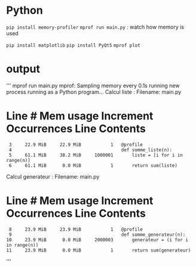 # Python

`pip install memory-profiler`
`mprof run main.py` : watch how memory is used

`pip install matplotlib`
`pip install PyQt5`
`mprof plot`

# output
'''
mprof run main.py 
mprof: Sampling memory every 0.1s
running new process
running as a Python program...
Calcul liste : 
Filename: main.py

Line #    Mem usage    Increment  Occurrences   Line Contents
=============================================================
     3     22.9 MiB     22.9 MiB           1   @profile
     4                                         def somme_liste(n):
     5     61.1 MiB     38.2 MiB     1000001       liste = [i for i in range(n)]
     6     61.1 MiB      0.0 MiB           1       return sum(liste)


Calcul generateur : 
Filename: main.py

Line #    Mem usage    Increment  Occurrences   Line Contents
=============================================================
     8     23.9 MiB     23.9 MiB           1   @profile
     9                                         def somme_generateur(n):
    10     23.9 MiB      0.0 MiB     2000003       generateur = (i for i in range(n))
    11     23.9 MiB      0.0 MiB           1       return sum(generateur)
'''